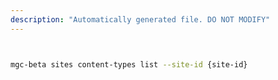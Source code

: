 ```yaml
---
description: "Automatically generated file. DO NOT MODIFY"
---
```


```bash


mgc-beta sites content-types list --site-id {site-id}

```